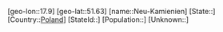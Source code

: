 ﻿---
location: [51.63,17.9]
type: City
tags:
- geo/City


SpocWebEntityId: 32793
isDeleted: false
confidential: public

---
[geo-lon::17.9]
[geo-lat::51.63]
[name::Neu-Kamienien]
[State::]
[Country::[Poland](geo/Continent/Europe/Poland.md)]
[StateId::]
[Population::]
[Unknown::]

